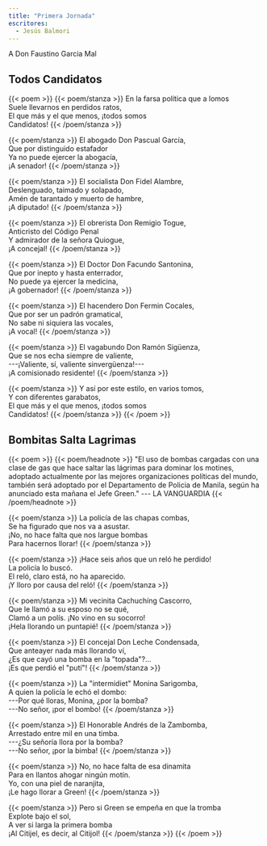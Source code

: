 ```yaml
---
title: "Primera Jornada"
escritores:
  - Jesús Balmori
---
```


A Don Faustino Garcia Mal <!-- WARN: apellido cortado -->

## Todos Candidatos

{{< poem >}}
{{< poem/stanza >}}
En la farsa política que a lomos  
Suele llevarnos en perdidos ratos,  
El que más y el que menos, ¡todos somos  
Candidatos!
{{< /poem/stanza >}}

{{< poem/stanza >}}
El abogado Don Pascual García,  
Que por distinguido estafador  
Ya no puede ejercer la abogacía,  
¡A senador!
{{< /poem/stanza >}}

{{< poem/stanza >}}
El socialista Don Fidel Alambre,  
Deslenguado, taimado y solapado,  
Amén de tarantado y muerto de hambre,  
¡A diputado!
{{< /poem/stanza >}}

{{< poem/stanza >}}
El obrerista Don Remigio Togue,  
Anticristo del Código Penal  
Y admirador de la señora Quiogue,  
¡A concejal!
{{< /poem/stanza >}}

{{< poem/stanza >}}
El Doctor Don Facundo Santonina,  
Que por inepto y hasta enterrador,  
No puede ya ejercer la medicina,  
¡A gobernador!
{{< /poem/stanza >}}

{{< poem/stanza >}}
El hacendero Don Fermin Cocales,  
Que por ser un padrón gramatical,  
No sabe ni siquiera las vocales,  
¡A vocal!
{{< /poem/stanza >}}

{{< poem/stanza >}}
El vagabundo Don Ramón Sigüenza,  
Que se nos echa siempre de valiente,  
---¡Valiente, sí, valiente sinvergüenza!---  
¡A comisionado residente!
{{< /poem/stanza >}}

{{< poem/stanza >}}
Y así por este estilo, en varios tomos,  
Y con diferentes garabatos,  
El que más y el que menos, ¡todos somos  
Candidatos!
{{< /poem/stanza >}}
{{< /poem >}}

## Bombitas Salta Lagrimas

{{< poem >}}
{{< poem/headnote >}}
"El uso de bombas cargadas con
una clase de gas que hace saltar
las lágrimas para dominar los motines,
adoptado actualmente por las
mejores organizaciones políticas
del mundo, también será adoptado
por el Departamento de Policia de
Manila, según ha anunciado esta
mañana el Jefe Green."
--- LA VANGUARDIA
{{< /poem/headnote >}}

{{< poem/stanza >}}
La policía de las chapas combas,  
Se ha figurado que nos va a asustar.  
¡No, no hace falta que nos largue bombas  
Para hacernos llorar!
{{< /poem/stanza >}}

{{< poem/stanza >}}
¡Hace seis años que un reló he perdido!  
La policía lo buscó.  
El reló, claro está, no ha aparecido.  
¡Y lloro por causa del reló!
{{< /poem/stanza >}}

{{< poem/stanza >}}
Mi vecinita Cachuchíng Cascorro,  
Que le llamó a su esposo no se qué,  
Clamó a un polís. ¡No vino en su socorro!  
¡Hela llorando un puntapié!
{{< /poem/stanza >}}

{{< poem/stanza >}}
El concejal Don Leche Condensada,  
Que anteayer nada más llorando ví,  
¿Es que cayó una bomba en la "topada"?...  
¡Es que perdió el "putí"!
{{< /poem/stanza >}}

{{< poem/stanza >}}
La "intermidiet" Monina Sarigomba,  
A quien la policía le echó el dombo:  
---Por qué lloras, Monina, ¿por la bomba?  
---No señor, ¡por el bombo!
{{< /poem/stanza >}}

{{< poem/stanza >}}
El Honorable Andrés de la Zambomba,  
Arrestado entre mil en una timba.  
---¿Su señoría llora por la bomba?  
---No señor, ¡por la bimba!
{{< /poem/stanza >}}

{{< poem/stanza >}}
No, no hace falta de esa dinamita  
Para en llantos ahogar ningún motín.  
Yo, con una piel de naranjita,  
¡Le hago llorar a Green!
{{< /poem/stanza >}}

{{< poem/stanza >}}
Pero si Green se empeña en que la tromba  
Explote bajo el sol,  
A ver si larga la primera bomba  
¡Al Citijel, es decir, al Citijol!
{{< /poem/stanza >}}
{{< /poem >}}
